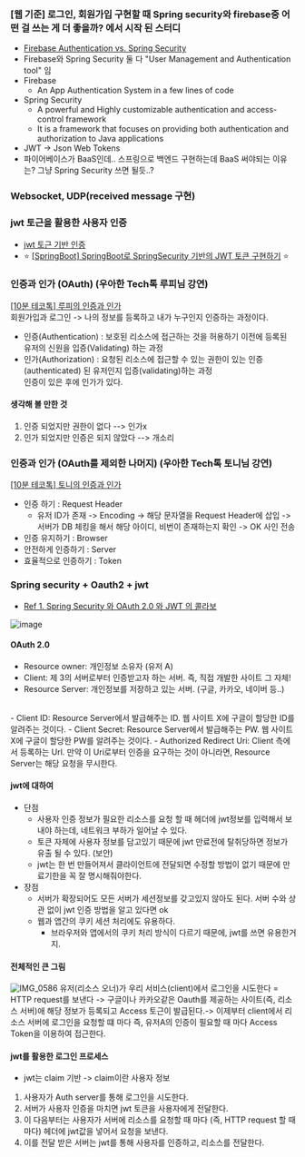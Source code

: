 ### [웹 기준] 로그인, 회원가입 구현할 때 Spring security와 firebase중 어떤 걸 쓰는 게 더 좋을까? 에서 시작 된 스터디
- [Firebase Authentication vs. Spring Security](https://stackshare.io/stackups/firebase-authentication-vs-spring-security)
- Firebase와 Spring Security 둘 다 "User Management and Authentication tool" 임
- Firebase
  - An App Authentication System in a few lines of code
- Spring Security
  - A powerful and Highly customizable authentication and access-control framework
  - It is a framework that focuses on providing both authentication and authorization to Java applications
- JWT -> Json Web Tokens
- 파이어베이스가 BaaS인데.. 스프링으로 백엔드 구현하는데 BaaS 써야되는 이유는? 그냥 Spring Security 쓰면 될듯..?

### Websocket, UDP(received message 구현)

### jwt 토근을 활용한 사용자 인증
- [jwt 토근 기반 인증](https://webcoding-start.tistory.com/50)
- :star: [[SpringBoot] SpringBoot로 SpringSecurity 기반의 JWT 토큰 구현하기](https://mangkyu.tistory.com/57) :star:

### 인증과 인가 (OAuth) (우아한 Tech톡 루피님 강연)
[[10분 테코톡] 루피의 인증과 인가](https://www.youtube.com/watch?v=JZgD8aPkHSc) <br>
회원가입과 로그인 -> 나의 정보를 등록하고 내가 누구인지 인증하는 과정이다. <br>
- 인증(Authentication) : 보호된 리소스에 접근하는 것을 허용하기 이전에 등록된 유저의 신원을 입증(Validating) 하는 과정 
- 인가(Authorization) : 요청된 리소스에 접근할 수 있는 권한이 있는 인증(authenticated) 된 유저인지 입증(validating)하는 과정 <br>
인증이 있은 후에 인가가 있다. 
#### 생각해 볼 만한 것
1. 인증 되었지만 권한이 없다 --> 인가x
2. 인가 되었지만 인증은 되지 않았다 --> 개소리

### 인증과 인가 (OAuth를 제외한 나머지) (우아한 Tech톡 토니님 강연)
[[10분 테코톡] 토니의 인증과 인가](https://www.youtube.com/watch?v=y0xMXlOAfss) <br>
- 인증 하기 : Request Header
  - 유저 ID가 존재 -> Encoding -> 해당 문자열을 Request Header에 삽입 -> 서버가 DB 체킹을 해서 해당 아이디, 비번이 존재하는지 확인 -> OK 사인 전송
- 인증 유지하기 : Browser
- 안전하게 인증하기 : Server
- 효율적으로 인증하기 : Token

### Spring security + Oauth2 + jwt
- [Ref 1. Spring Security 와 OAuth 2.0 와 JWT 의 콜라보](https://velog.io/@tmdgh0221/Spring-Security-%EC%99%80-OAuth-2.0-%EC%99%80-JWT-%EC%9D%98-%EC%BD%9C%EB%9D%BC%EB%B3%B4)

![image](https://user-images.githubusercontent.com/30011635/120022508-768ad680-c027-11eb-8733-b4aab1bfb346.png)

#### OAuth 2.0
- Resource owner: 개인정보 소유자 (유저 A)
- Client: 제 3의 서버로부터 인증받고자 하는 서버. 즉, 직접 개발한 사이트 그 자체! 
- Resource Server: 개인정보를 저장하고 있는 서버. (구글, 카카오, 네이버 등..)
<br>
- Client ID: Resource Server에서 발급해주는 ID. 웹 사이트 X에 구글이 할당한 ID를 알려주는 것이다.
- Client Secret: Resource Server에서 발급해주는 PW. 웹 사이트 X에 구글이 할당한 PW를 알려주는 것이다.
- Authorized Redirect Uri: Client 측에서 등록하는 Url. 만약 이 Uri로부터 인증을 요구하는 것이 아니라면, Resource Server는 해당 요청을 무시한다.

#### jwt에 대하여
- 단점
  - 사용자 인증 정보가 필요한 리소스를 요청 할 때 헤더에 jwt정보를 입력해서 보내야 하는데, 네트워크 부하가 일어날 수 있다.
  - 토큰 자체에 사용자 정보를 담고있기 때문에 jwt 만료전에 탈취당하면 정보가 유출 될 수 있다. (보안)
  - jwt는 한 번 만들어져서 클라이언트에 전달되면 수정할 방법이 없기 때문에 만료기한을 꼭 잘 명시해줘야한다. 
- 장점
  - 서버가 확장되어도 모든 서버가 세션정보를 갖고있지 않아도 된다. 서버 수와 상관 없이 jwt 인증 방법을 알고 있다면 ok
  - 웹과 앱간의 쿠키 세션 처리에도 유용하다.
    - 브라우저와 앱에서의 쿠키 처리 방식이 다르기 때문에, jwt를 쓰면 유용한거지.

#### 전체적인 큰 그림
![IMG_0586](https://user-images.githubusercontent.com/30011635/120057432-ec219180-c07d-11eb-9342-03a9629204b8.jpg)
유저(리소스 오너)가 우리 서비스(client)에서 로그인을 시도한다 = HTTP request를 보낸다 -> 구글이나 카카오같은 Oauth를 제공하는 사이트(즉, 리소스 서버)애 해당 정보가 등록되고 Access 토근이 발급된다.-> 이제부터 client에서 리소스 서버에 로그인을 요청할 떄 마다 즉, 유저A의 인증이 필요할 때 마다 Access Token을 이용하여 접근한다.

#### jwt를 활용한 로그인 프로세스
- jwt는 claim 기반 -> claim이란 사용자 정보
1. 사용자가 Auth server를 통해 로그인을 시도한다.
2. 서버가 사용자 인증을 마치면 jwt 토큰을 사용자에게 전달한다.
3. 이 다음부터는 사용자가 서버에 리소스를 요청할 때 마다 (즉, HTTP request 할 때 마다) 헤더에 jwt값을 넣어서 요청을 보낸다.
4. 이를 전달 받은 서버는 jwt를 통해 사용자를 인증하고, 리소스를 전달한다. 
